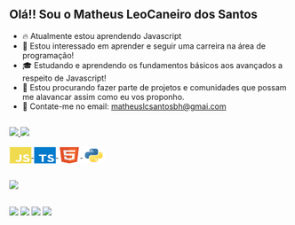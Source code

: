 ## Olá!! Sou o Matheus LeoCaneiro dos Santos

- 🔥 Atualmente estou aprendendo Javascript
- 👝 Estou interessado em aprender e seguir uma carreira na área de programação!
- 🎓 Estudando e aprendendo os fundamentos básicos aos avançados a respeito de Javascript!
- 💞️ Estou procurando fazer parte de projetos e comunidades que possam me alavancar assim como eu vos proponho.
- 📧 Contate-me no email: matheuslcsantosbh@gmai.com
 
 ##
<div>
  <a href="https://beacons.ai/MatheusLCSantos7">
  <img height="180em" src="https://github-readme-stats.vercel.app/api?username=MatheusLCSantos7&show_icons=true&theme=great-gatsby&include_all_commits=true&count_private=true"/>
  <img height="180em" src="https://github-readme-stats.vercel.app/api/top-langs/?username=MatheusLCSantos7&layout=compact&langs_count=16&theme=great-gatsby"/>
</div> 
 
<div style="display: inline_block"><br>
  <img align="center" alt="Math-Js" height="30" width="40" src="https://raw.githubusercontent.com/devicons/devicon/master/icons/javascript/javascript-plain.svg">
  <img align="center" alt="Math-Ts" height="30" width="40" src="https://raw.githubusercontent.com/devicons/devicon/master/icons/typescript/typescript-plain.svg">
  <img align="center" alt="Math-HTML" height="30" width="40" src="https://raw.githubusercontent.com/devicons/devicon/master/icons/html5/html5-original.svg">
  <img align="center" alt="Math-Python" height="30" width="40" src="https://raw.githubusercontent.com/devicons/devicon/master/icons/python/python-original.svg">
</div>
 
 ##
 
<div>
  <a href="https://github.com/MatheusLCSantos7/primeiroSite" target="_blank"><img src="https://img.shields.io/badge/HTML5-E34F26?style=for-the-badge&logo=html5&logoColor=white" target="_blank"></a>
</div>
 
##
 
<div>
  <a href="https://instagram.com/matheus_lcsantos" target="_blank"><img src="https://img.shields.io/badge/-Instagram-%23E4405F?style=for-the-badge&logo=instagram&logoColor=white" target="_blank"></a>
  <a href ="mailto:matheuslcsantosnh@gmail.com"><img src="https://img.shields.io/badge/Gmail-D14836?style=for-the-badge&logo=gmail&logoColor=white" target="_blank"></a>
  <a href="https://www.linkedin.com/in/matheus-santos-537814223" target="_blank"><img src="https://img.shields.io/badge/-LinkedIn-%230077B5?style=for-the-badge&logo=linkedin&logoColor=white" target="_blank"></a>
  <a href="https://twitter.com/MatheusLcsant?t=tgwSeMg7Kl-mitHpBk3Irg&s=09"><img src="https://img.shields.io/badge/Twitter-1DA1F2?style=for-the-badge&logo=twitter&logoColor=white" target="_blank"></a>
</div>
 
